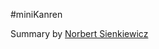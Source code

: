 #miniKanren

Summary by <a href="https://twitter.com/nsienkiewicz" target="_blank">Norbert Sienkiewicz</a>
